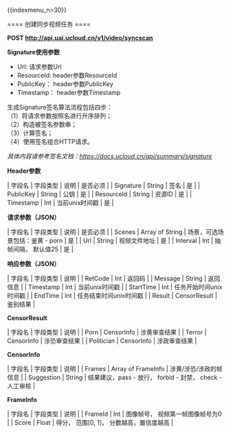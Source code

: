{{indexmenu_n>30}}

==== 创建同步视频任务 ====

**POST http://api.uai.ucloud.cn/v1/video/syncscan**

**Signature使用参数**

- Url: 请求参数Url
- ResourceId: header参数ResourceId
- PublicKey： header参数PublicKey
- Timestamp： header参数Timestamp

生成Signature签名算法流程包括四步：  
（1）将请求参数按照名进行升序排列；  
（2）构造被签名参数串；  
（3）计算签名；  
（4）使用签名组合HTTP请求。  

*具体内容请参考签名文档：https://docs.ucloud.cn/api/summary/signature*

**Header参数**

| 字段名 | 字段类型 | 说明 | 是否必须 |
| Signature | String | 签名 | 是 |
| PublicKey | String | 公钥 | 是 |
| ResourceId | String | 资源ID | 是 |
| Timestamp | Int | 当前unix时间戳 | 是 |
		
**请求参数（JSON）**

| 字段名 | 字段类型 | 说明 | 是否必须 |
| Scenes | Array of String | 场景，可选场景包括：鉴黄 - porn | 是 |
| Url | String | 视频文件地址 | 是 |
| Interval | Int | 抽帧间隔， 默认值25 | 是 |

**响应参数（JSON）**

| 字段名 | 字段类型 | 说明 |
| RetCode | Int | 返回码 |
| Message | String | 返回信息 |
| Timestamp | Int | 当前unix时间戳 |
| StartTime | Int | 任务开始时间unix时间戳 |
| EndTime | Int | 任务结束时间unix时间戳 |
| Result | CensorResult | 鉴别结果 |

**CensorResult**

| 字段名 | 字段类型 | 说明 |
| Porn | CensorInfo | 涉黄审查结果 |
| Terror | CensorInfo | 涉恐审查结果 |
| Politician | CensorInfo | 涉政审查结果 |

**CensorInfo**

| 字段名 | 字段类型 | 说明 |
| Frames | Array of FrameInfo | 涉黄/涉恐/涉政的帧信息 |
| Suggestion | String | 结果建议，pass - 放行， forbid - 封禁， check - 人工审核 |

**FrameInfo**

| 字段名 | 字段类型 | 说明 |
| FrameId | Int | 图像帧号， 视频第一帧图像帧号为0 |
| Score | Float | 得分， 范围[0, 1]， 分数越高，置信度越高 |
